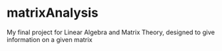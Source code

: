 # matrixAnalysis
My final project for Linear Algebra and Matrix Theory, designed to give information on a given matrix
